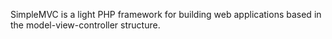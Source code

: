 SimpleMVC is a light PHP framework for building web applications based in the model-view-controller structure.
